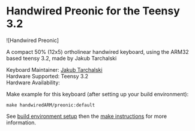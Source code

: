 # Handwired Preonic for the Teensy 3.2

![Handwired Preonic]

A compact 50% (12x5) ortholinear handwired keyboard, using the ARM32 based teensy 3.2, made by Jakub Tarchalski

Keyboard Maintainer: [Jakub Tarchalski](https://github.com/h34d3r)  
Hardware Supported: Teensy 3.2  
Hardware Availability:

Make example for this keyboard (after setting up your build environment):

    make handwiredARM/preonic:default

See [build environment setup](https://docs.qmk.fm/build_environment_setup.html) then the [make instructions](https://docs.qmk.fm/make_instructions.html) for more information.
